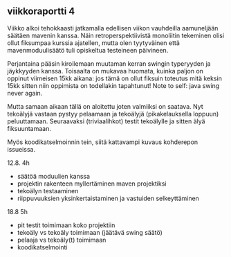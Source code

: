 ## viikkoraportti 4

Viikko alkoi tehokkaasti jatkamalla edellisen viikon vauhdeilla aamuneljään säätäen mavenin kanssa. Näin retroperspektiivistä monoliitin tekeminen olisi ollut fiksumpaa kurssia ajatellen, mutta olen tyytyväinen että mavenmoduulisäätö tuli opiskeltua testeineen päivineen.

Perjantaina pääsin kiroilemaan muutaman kerran swingin typeryyden ja jäykkyyden kanssa. Toisaalta on mukavaa huomata, kuinka paljon on oppinut viimeisen 15kk aikana: jos tämä on ollut fiksuin toteutus mitä keksin 15kk sitten niin oppimista on todellakin tapahtunut! Note to self: java swing never again.

Mutta samaan aikaan tällä on aloitettu joten valmiiksi on saatava. Nyt tekoälyjä vastaan pystyy pelaamaan ja tekoälyjä (pikakelauksella loppuun) peluuttamaan. Seuraavaksi (triviaalihkot) testit tekoälylle ja sitten älyä fiksuuntamaan.

Myös koodikatselmoinnin tein, siitä kattavampi kuvaus kohderepon issueissa.

12.8. 4h
- säätöä moduulien kanssa
- projektin rakenteen myllertäminen maven projektiksi
- tekoälyn testaaminen
- riippuvuuksien yksinkertaistaminen ja vastuiden selkeyttäminen

18.8 5h
- pit testit toimimaan koko projektiin
- tekoäly vs tekoäly toimimaan (jäätävä swing säätö)
- pelaaja vs tekoäly(t) toimimaan
- koodikatselmointi
